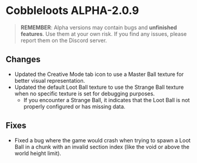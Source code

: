 # Cobbleloots ALPHA-2.0.9

> **REMEMBER**: Alpha versions may contain bugs and **unfinished features**. Use them at your own risk. If you find any issues, please report them on the Discord server.

## Changes
- Updated the Creative Mode tab icon to use a Master Ball texture for better visual representation.
- Updated the default Loot Ball texture to use the Strange Ball texture when no specific texture is set for debugging purposes.
    - If you encounter a Strange Ball, it indicates that the Loot Ball is not properly configured or has missing data.

## Fixes
- Fixed a bug where the game would crash when trying to spawn a Loot Ball in a chunk with an invalid section index (like the void or above the world height limit).
